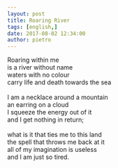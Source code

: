 ```yaml
---
layout: post
title: Roaring River
tags: [english,]
date: 2017-08-02 12:34:00
author: pietro
---
```

Roaring within me<br/>is a river without name<br/>waters with no colour<br/>carry life and death towards the sea<br/><br/>I am a necklace around a mountain<br/>an earring on a cloud<br/>I squeeze the energy out of it<br/>and I get nothing in return;<br/><br/>what is it that ties me to this land<br/>the spell that throws me back at it<br/>all of my imagination is useless<br/>and I am just so tired.
